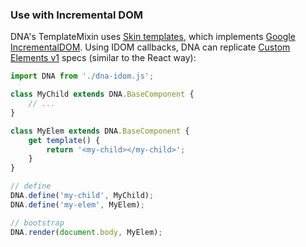 ### Use with Incremental DOM

DNA's TemplateMixin uses [Skin templates](https://github.com/chialab/skin-template), which implements [Google IncrementalDOM](https://github.com/google/incremental-dom). Using IDOM callbacks, DNA can replicate [Custom Elements v1](https://www.w3.org/TR/custom-elements/) specs (similar to the React way):

```js
import DNA from './dna-idom.js';

class MyChild extends DNA.BaseComponent {
    // ...
}

class MyElem extends DNA.BaseComponent {
    get template() {
        return '<my-child></my-child>';
    }
}

// define
DNA.define('my-child', MyChild);
DNA.define('my-elem', MyElem);

// bootstrap
DNA.render(document.body, MyElem);
```
